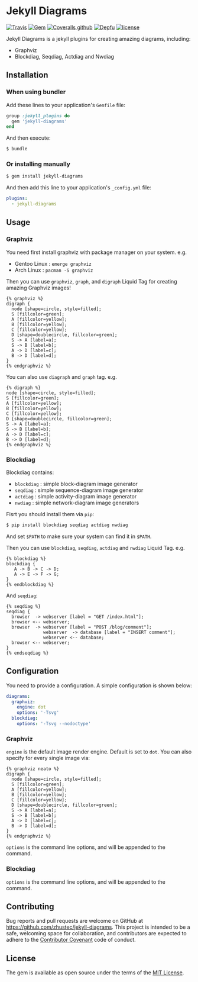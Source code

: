 # Jekyll Diagrams

[![Travis](https://img.shields.io/travis/zhustec/jekyll-diagrams.svg?style=flat-square)](https://travis-ci.com/zhustec/jekyll-diagrams)
[![Gem](https://img.shields.io/gem/v/jekyll-diagrams.svg?style=flat-square)](https://rubygems.org/gems/jekyll-diagrams)
[![Coveralls github](https://img.shields.io/coveralls/github/zhustec/jekyll-diagrams/master.svg?style=flat-square)](https://coveralls.io/github/zhustec/jekyll-diagrams)
[![Depfu](https://img.shields.io/depfu/zhustec/jekyll-diagrams.svg?style=flat-square)](https://depfu.com/repos/zhustec/jekyll-diagrams)
[![license](https://img.shields.io/github/license/zhustec/jekyll-diagrams.svg?style=flat-square)](https://github.com/zhustec/jekyll-diagrams/blob/master/LICENSE)

Jekyll Diagrams is a jekyll plugins for creating amazing diagrams, including:

- Graphviz
- Blockdiag, Seqdiag, Actdiag and Nwdiag

## Installation

### When using bundler

Add these lines to your application's `Gemfile` file:

```ruby
group :jekyll_plugins do
  gem 'jekyll-diagrams'
end
```

And then execute:

```bash
$ bundle
```

### Or installing manually

```bash
$ gem install jekyll-diagrams
```

And then add this line to your application's `_config.yml` file:

```yaml
plugins:
  - jekyll-diagrams
```

## Usage

### Graphviz

You need first install graphviz with package manager on your system. e.g.

* Gentoo Linux : `emerge graphviz`
* Arch Linux : `pacman -S graphviz`

Then you can use `graphviz`, `graph`, and `digraph` Liquid Tag for creating amazing Graphviz images!

```
{% graphviz %}
digraph {
  node [shape=circle, style=filled];
  S [fillcolor=green];
  A [fillcolor=yellow];
  B [fillcolor=yellow];
  C [fillcolor=yellow];
  D [shape=doublecircle, fillcolor=green];
  S -> A [label=a];
  S -> B [label=b];
  A -> D [label=c];
  B -> D [label=d];
}
{% endgraphviz %}
```

You can also use `diagraph` and `graph` tag. e.g.

```
{% digraph %}
node [shape=circle, style=filled];
S [fillcolor=green];
A [fillcolor=yellow];
B [fillcolor=yellow];
C [fillcolor=yellow];
D [shape=doublecircle, fillcolor=green];
S -> A [label=a];
S -> B [label=b];
A -> D [label=c];
B -> D [label=d];
{% endgraphviz %}
```

### Blockdiag

Blockdiag contains:

* `blockdiag` : simple block-diagram image generator
* `seqdiag` : simple sequence-diagram image generator
* `actdiag` : simple activity-diagram image generator
* `nwdiag` : simple network-diagram image generators

Fisrt you should install them via `pip`:

```bash
$ pip install blockdiag seqdiag actdiag nwdiag
```

And set `$PATH` to make sure your system can find it in `$PATH`.

Then you can use `blockdiag`, `seqdiag`, `actdiag` and `nwdiag` Liquid Tag. e.g.

```
{% blockdiag %}
blockdiag {
   A -> B -> C -> D;
   A -> E -> F -> G;
}
{% endblockdiag %}
```

And `seqdiag`:

```
{% seqdiag %}
seqdiag {
  browser  -> webserver [label = "GET /index.html"];
  browser <-- webserver;
  browser  -> webserver [label = "POST /blog/comment"];
              webserver  -> database [label = "INSERT comment"];
              webserver <-- database;
  browser <-- webserver;
}
{% endseqdiag %}
```

## Configuration

You need to provide a configuration.
A simple configuration is shown below:

```yaml
diagrams:
  graphviz:
    engine: dot
    options: '-Tsvg'
  blockdiag:
    options: '-Tsvg --nodoctype'
```

### Graphviz

`engine` is the default image render engine. Default is set to `dot`. You can also specify for every single image via:

```
{% graphviz neato %}
digraph {
  node [shape=circle, style=filled];
  S [fillcolor=green];
  A [fillcolor=yellow];
  B [fillcolor=yellow];
  C [fillcolor=yellow];
  D [shape=doublecircle, fillcolor=green];
  S -> A [label=a];
  S -> B [label=b];
  A -> D [label=c];
  B -> D [label=d];
}
{% endgraphviz %}
```

`options` is the command line options, and will be appended to the command.

### Blockdiag

`options` is the command line options, and will be appended to the command.

## Contributing

Bug reports and pull requests are welcome on GitHub at https://github.com/zhustec/jekyll-diagrams. This project is intended to be a safe, welcoming space for collaboration, and contributors are expected to adhere to the [Contributor Covenant](http://contributor-covenant.org) code of conduct.

## License

The gem is available as open source under the terms of the [MIT License](http://opensource.org/licenses/MIT).
